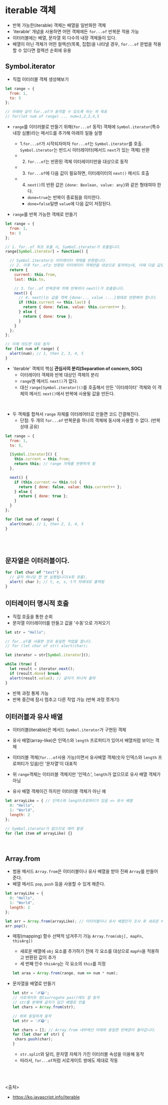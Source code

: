 # iterable 객체
- 반복 가능한(iterable) 객체는 배열을 일반화한 객체
- 'iterable' 개념을 사용하면 어떤 객체에든 `for...of` 반복문 적용 가능
- 이터러블에는 배열, 문자열 외 다수의 내장 객체들이 있다.
- 배열이 아닌 객체가 어떤 컬렉션(목록, 집합)을 나타낼 경우, `for...of` 문법을 적용할 수 있다면 컬렉션 순회에 유용

## Symbol.iterator
- 직접 이터러블 객체 생성해보기
```js
let range = {
  from: 1,
  to: 5
};

// 아래와 같이 for..of가 동작할 수 있도록 하는 게 목표
// for(let num of range) ... num=1,2,3,4,5
```
- `range`를 이터러블로 만들기 위해(`for...of` 동작) 객체에 `Symbol.iterator`(특수 내장 심볼)라는 메서드를 추가해 아래의 일들 실행
  - 1.`for...of`가 시작되자마자 `for...of`는 `Symbol.iterator`를 호출. `Symbol.iterator`는 반드시 이터레이터(메서드 `next`가 있는 객체) 반환
  - 2. `for...of`는 반환된 객체 이터레이터만을 대상으로 동작
  - 3. `for...of`에 다음 값이 필요하면, 이터레이터의 `next()` 메서드 호출
  - 4. `next()`의 반환 값은 `{done: Boolean, value: any}`와 같은 형태여야 한다. 
    - `done=true`는 반복이 종료됨을 의미한다.
    - `done=false`일땐 `value`에 다음 값이 저장된다.

- `range`를 반복 가능한 객체로 만들기
```js
let range = {
  from: 1,
  to: 5
};

// 1. for..of 최초 호출 시, Symbol.iterator가 호출됩니다.
range[Symbol.iterator] = function() {

  // Symbol.iterator는 이터레이터 객체를 반환합니다.
  // 2. 이후 for..of는 반환된 이터레이터 객체만을 대상으로 동작하는데, 이때 다음 값도 정해집니다.
  return {
    current: this.from,
    last: this.to,

    // 3. for..of 반복문에 의해 반복마다 next()가 호출됩니다.
    next() {
      // 4. next()는 값을 객체 {done:.., value :...}형태로 반환해야 합니다.
      if (this.current <= this.last) {
        return { done: false, value: this.current++ };
      } else {
        return { done: true };
      }
    }
  };
};

// 이제 의도한 대로 동작
for (let num of range) {
  alert(num); // 1, then 2, 3, 4, 5
}
```
- 'iterable' 객체의 핵심 **관심사의 분리(Separation of concern, SOC)**
  - 이터레이터 객체와 반복 대상인 객체의 분리
  - `range`엔 메서드 `next()`가 없다.
  - 대신 `range[Symbol.iterator]()`를 호출해서 만든 '이터레이터' 객체와 이 객체의 메서드 `next()`에서 반복에 사용될 값을 만든다.
<br>

- 두 객체를 합쳐서 `range` 자체를 이터레어터로 만들면 코드 간결해진다.
  - 단점: 두 개의 `for...of` 반복문을 하나의 객체에 동시에 사용할 수 없다. (반복 상태 공유)
```js
let range = {
  from: 1,
  to: 5,

  [Symbol.iterator]() {
    this.current = this.from;
    return this; // range 자체를 반환하게 됨
  },

  next() {
    if (this.current <= this.to) {
      return { done: false, value: this.current++ };
    } else {
      return { done: true };
    }
  }
};

for (let num of range) {
  alert(num); // 1, then 2, 3, 4, 5
}
```
<br><br>

## 문자열은 이터러블이다.
```js
for (let char of "test") {
  // 글자 하나당 한 번 실행됩니다(4회 호출).
  alert( char ); // t, e, s, t가 차례대로 출력됨
}
```

## 이터레이터 명시적 호출
- 직접 호출을 통한 순회
- 문자열 이터레이터를 만들고 값을 '수동'으로 가져오기
```js
let str = "Hello";

// for..of를 사용한 것과 동일한 작업을 합니다.
// for (let char of str) alert(char);

let iterator = str[Symbol.iterator]();

while (true) {
  let result = iterator.next();
  if (result.done) break;
  alert(result.value); // 글자가 하나씩 출력
}
```
- 반복 과정 통제 가능
- 반복 중간에 잠시 멈추고 다른 작업 가능 (반복 과정 쪼개기)

## 이터러블과 유사 배열
- 이터러블(iterable)은 메서드 `Symbol.iterator`가 구현된 객체
- 유사 배열(array-like)은 인덱스와 `length` 프로퍼티가 있어서 배열처럼 보이는 객체

- 이터러블 객체(`for...of`사용 가능)이면서 유사배열 객체(숫자 인덱스와 `length` 프로퍼티가 있음)인 '문자열'이 대표적
- 위 `range`객체는 이터러블 객체지만 '인덱스', `length`가 없으므로 유사 배열 객체가 아님
- 유사 배열 객체이긴 하지만 이터러블 객체가 아닌 예
```js
let arrayLike = { // 인덱스와 length프로퍼티가 있음 => 유사 배열
  0: "Hello",
  1: "World",
  length: 2
};

// Symbol.iterator가 없으므로 에러 발생
for (let item of arrayLike) {}
```

<br>

## Array.from
- 범용 메서드 `Array.from`은 이터러블이나 유사 배열을 받아 진짜 `Array`를 만들어 준다.
- 배열 메서드 `pop`, `push` 등을 사용할 수 있게 해준다.
```js
let arrayLike = {
  0: "Hello",
  1: "World",
  length: 2
};

let arr = Array.from(arrayLike); // 이터러블이나 유사 배열인지 조사 후 새로운 배열로 복사
arr.pop();
```

- 매핑(mapping) 함수 선택적 넘겨주기 가능
  `Array.from(obj[, mapFn, thisArg])`
  - 새로운 배열에 `obj` 요소를 추가하기 전에 각 요소를 대상으로 `mapFn`을 적용하고 반환된 값이 추가
  - 세 번째 인수 `thisArg`는 각 요소의 `this`를 지정
  ```js
  let araa = Array.from(range, num => num * num);
  ```

- 문자열을 배열로 만들기
  ```js
  let str = '𝒳😂';
  // 서로게이트 쌍(surrogate pair)에도 잘 동작
  // str를 분해해 글자가 담긴 배열로 만듦
  let chars = Array.from(str);
  
  // 위와 동일하게 동작
  let str = '𝒳😂';

  let chars = []; // Array.from 내부에선 아래와 동일한 반복문이 돌아갑니다.
  for (let char of str) {
   chars.push(char);
  }
  ```
  - `str.split`와 달리, 문자열 자체가 가진 이터러블 속성을 이용해 동작
  - 따라서, `for...of`처럼 서로게이트 쌍에도 제대로 작동
  
<br><br><br>
<출처>
- https://ko.javascript.info/iterable
